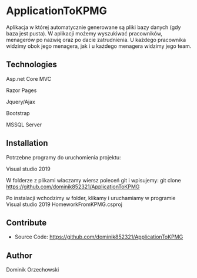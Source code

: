 # ApplicationToKPMG

Aplikacja w której automatycznie generowane są pliki bazy danych (gdy baza jest pusta). W aplikacji możemy wyszukiwać pracowników, menagerów po nazwię oraz po dacie zatrudnienia. U każdego pracownika widzimy obok jego menagera, jak i u każdego menagera widzimy jego team.


## Technologies

Asp.net Core MVC

Razor Pages

Jquery/Ajax

Bootstrap

MSSQL Server

## Installation

Potrzebne programy do uruchomienia projektu:

Visual studio 2019 

W folderze z plikami właczamy wiersz poleceń git i wpisujemy:
git clone https://github.com/dominik852321/ApplicationToKPMG

Po instalacji wchodzimy w folder, klikamy i uruchamiamy w programie Visual studio 2019 HomeworkFromKPMG.csproj


## Contribute
* Source Code: https://github.com/dominik852321/ApplicationToKPMG

## Author

Dominik Orzechowski







